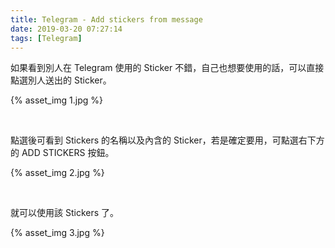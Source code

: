 ```yaml
---
title: Telegram - Add stickers from message
date: 2019-03-20 07:27:14
tags: [Telegram]
---
```


如果看到別人在 Telegram 使用的 Sticker 不錯，自己也想要使用的話，可以直接點選別人送出的 Sticker。  

<!-- More -->

{% asset_img 1.jpg %}

<br/>


點選後可看到 Stickers 的名稱以及內含的 Sticker，若是確定要用，可點選右下方的 ADD STICKERS 按鈕。

{% asset_img 2.jpg %}

<br/>


就可以使用該 Stickers 了。

{% asset_img 3.jpg %}
